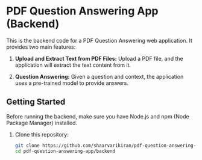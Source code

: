 # PDF Question Answering App (Backend)

This is the backend code for a PDF Question Answering web application. It provides two main features:

1. **Upload and Extract Text from PDF Files:** Upload a PDF file, and the application will extract the text content from it.

2. **Question Answering:** Given a question and context, the application uses a pre-trained model to provide answers.

## Getting Started

Before running the backend, make sure you have Node.js and npm (Node Package Manager) installed.

1. Clone this repository:

   ```bash
   git clone https://github.com/shaarvarikiran/pdf-question-answering-app.git
   cd pdf-question-answering-app/backend
